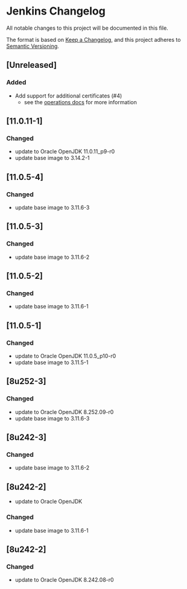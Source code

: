 # Jenkins Changelog
All notable changes to this project will be documented in this file.

The format is based on [Keep a Changelog](https://keepachangelog.com/en/1.0.0/),
and this project adheres to [Semantic Versioning](https://semver.org/spec/v2.0.0.html).

## [Unreleased]

### Added
- Add support for additional certificates (#4)
   - see the [operations docs](docs/operations.en.md) for more information

## [11.0.11-1]

### Changed
- update to Oracle OpenJDK 11.0.11_p9-r0
- update base image to 3.14.2-1

## [11.0.5-4]

### Changed
- update base image to 3.11.6-3

## [11.0.5-3]

### Changed
- update base image to 3.11.6-2

## [11.0.5-2]

### Changed
- update base image to 3.11.6-1

## [11.0.5-1]

### Changed
- update to Oracle OpenJDK 11.0.5_p10-r0
- update base image to 3.11.5-1

## [8u252-3]

### Changed
- update to Oracle OpenJDK 8.252.09-r0
- update base image to 3.11.6-3

## [8u242-3]

### Changed
- update base image to 3.11.6-2

## [8u242-2]
- update to Oracle OpenJDK

### Changed
- update base image to 3.11.6-1

## [8u242-2]

### Changed
- update to Oracle OpenJDK 8.242.08-r0

